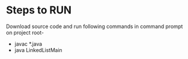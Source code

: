 # Steps to RUN
Download source code and run following commands in command prompt on project root-
- javac *.java
- java LinkedListMain
